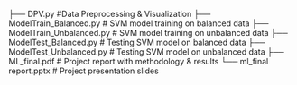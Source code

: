 
├── DPV.py                         #Data Preprocessing & Visualization
├── ModelTrain_Balanced.py         # SVM model training on balanced data
├── ModelTrain_Unbalanced.py       # SVM model training on unbalanced data
├── ModelTest_Balanced.py          # Testing SVM model on balanced data
├── ModelTest_Unbalanced.py        # Testing SVM model on unbalanced data
├── ML_final.pdf                   # Project report with methodology & results
└── ml_final report.pptx           # Project presentation slides
